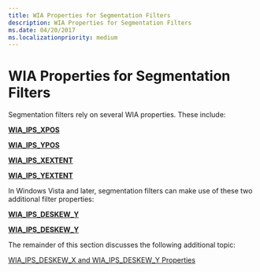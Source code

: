 ```yaml
---
title: WIA Properties for Segmentation Filters
description: WIA Properties for Segmentation Filters
ms.date: 04/20/2017
ms.localizationpriority: medium
---
```


# WIA Properties for Segmentation Filters





Segmentation filters rely on several WIA properties. These include:

[**WIA\_IPS\_XPOS**](./wia-ips-xpos.md)

[**WIA\_IPS\_YPOS**](./wia-ips-ypos.md)

[**WIA\_IPS\_XEXTENT**](./wia-ips-xextent.md)

[**WIA\_IPS\_YEXTENT**](./wia-ips-yextent.md)

In Windows Vista and later, segmentation filters can make use of these two additional filter properties:

[**WIA\_IPS\_DESKEW\_Y**](./wia-ips-deskew-y.md)

[**WIA\_IPS\_DESKEW\_Y**](./wia-ips-deskew-y.md)

The remainder of this section discusses the following additional topic:

[WIA\_IPS\_DESKEW\_X and WIA\_IPS\_DESKEW\_Y Properties](wia-ips-deskew-x-and-wia-ips-deskew-y-properties.md)

 

